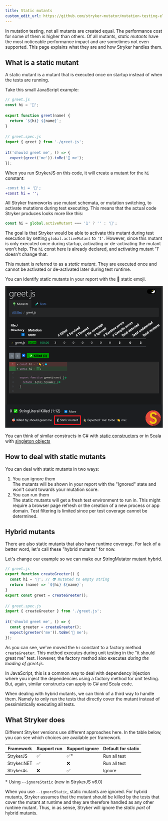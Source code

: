 ```yaml
---
title: Static mutants
custom_edit_url: https://github.com/stryker-mutator/mutation-testing-elements/edit/master/docs/static-mutants.md
---
```


In mutation testing, not all mutants are created equal. The performance cost for some of them is higher than others. Of all mutants, _static mutants_ have the most noticeable performance impact and are sometimes not even supported. This page explains what they are and how Stryker handles them.

## What is a static mutant

A static mutant is a mutant that is executed once on startup instead of when the tests are running.

Take this small JavaScript example:

```js
// greet.js
const hi = '👋';

export function greet(name) {
  return `${hi} ${name}`;
}

// greet.spec.js
import { greet } from './greet.js';

it('should greet me', () => {
  expect(greet('me')).toBe('👋 me');
});
```

When you run StrykerJS on this code, it will create a mutant for the `hi` constant:

```diff
-const hi = '👋';
+const hi = '';
```

All Stryker frameworks use mutant schemata, or mutation switching, to activate mutations during test executing. This means that the actual code Stryker produces looks more like this:

```js
const hi = global.activeMutant === '1' ? '' : '👋';
```

The goal is that Stryker would be able to activate this mutant during test execution by setting `global.activeMutant` to `'1'`. However, since this mutant is only executed once during startup, activating or de-activating the mutant won't help. The `hi` const here is already declared, and activating mutant '1' doesn't change that.

This mutant is referred to as a _static mutant_. They are executed once and cannot be activated or de-activated later during test runtime.

You can identify static mutants in your report with the 🗿 static emoji.

![static mutant](img/static-mutant.png)

You can think of similar constructs in C# with [static constructors](https://docs.microsoft.com/en-us/dotnet/csharp/programming-guide/classes-and-structs/static-constructors) or in Scala with [singleton objects](https://docs.scala-lang.org/tour/singleton-objects.html#inner-main)

## How to deal with static mutants

You can deal with static mutants in two ways:

1. You can ignore them<br />
   The mutants will be shown in your report with the "Ignored" state and won't count towards your mutation score.
2. You can run them<br />
   The static mutants will get a fresh test environment to run in. This might require a browser page refresh or the creation of a new process or app domain. Test filtering is limited since per test coverage cannot be determined.

## Hybrid mutants

There are also static mutants that also have runtime coverage. For lack of a better word, let's call these "hybrid mutants" for now.

Let's change our example so we can make our StringMutator mutant hybrid.

```js
// greet.js
export function createGreeter() {
  const hi = '👋'; // 👽 mutated to empty string
  return (name) => `${hi} ${name}`;
}
export const greet = createGreeter();

// greet.spec.js
import { createGreeter } from './greet.js';

it('should greet me', () => {
  const greeter = createGreeter();
  expect(greeter('me')).toBe('👋 me');
});
```

As you can see, we've moved the `hi` constant to a factory method `createGreeter`. This method executes during unit testing in the "it should great me" test. However, the factory method also executes _during the loading of greet.js_.

In JavaScript, this is a common way to deal with dependency injection where you inject the dependencies using a factory method for unit testing. But, again, similar constructs can apply to C# and Scala code.

When dealing with hybrid mutants, we can think of a third way to handle them. Namely to only run the tests that directly cover the mutant instead of pessimistically executing all tests.

## What Stryker does

Different Stryker versions use different approaches here. In the table below, you can see which choices are available per framework.

| Framework   | Support run | Support ignore | Default for static |
| ----------- | ----------- | -------------- | ------------------ |
| StrykerJS   | ✅          | ✅\*           | Run all test       |
| Stryker.NET | ✅          | ❌             | Run all test       |
| Stryker4s   | ❌          | ✅             | Ignore             |

\* Using `--ignoreStatic` (new in StrykerJS v6.0)

When you use `--ignoreStatic`, static mutants are ignored. For hybrid mutants, Stryker assumes that the mutant should be killed by the tests that cover the mutant at runtime and they are therefore handled as any other runtime mutant. Thus, in as sense, Stryker will ignore the _static part_ of hybrid mutants.
